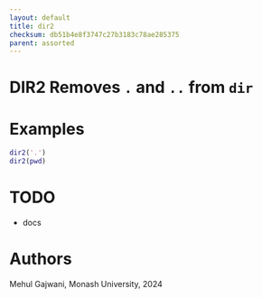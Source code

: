 ```yaml
---
layout: default
title: dir2
checksum: db51b4e8f3747c27b3183c78ae285375
parent: assorted
---
```



 
# DIR2 Removes `.` and `..` from `dir`
 
# Examples
```matlab
dir2('.')
dir2(pwd)
```
 
# TODO
-  docs 
 
# Authors

Mehul Gajwani, Monash University, 2024

